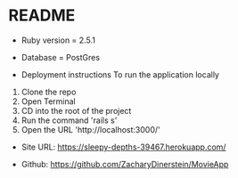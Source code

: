 # README

* Ruby version = 2.5.1

* Database = PostGres

* Deployment instructions To run the application locally

1. Clone the repo
2. Open Terminal
3. CD into the root of the project
4. Run the command 'rails s'
5. Open the URL 'http://localhost:3000/'

* Site URL: https://sleepy-depths-39467.herokuapp.com/

* Github: https://github.com/ZacharyDinerstein/MovieApp 